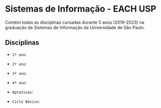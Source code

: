 # Sistemas de Informação - EACH USP

Contém todas as disciplinas cursadas durante 5 anos (2019-2023) na graduação de Sistemas de Informação da Universidade de São Paulo.

## Disciplinas

- `1º ano`:

- `2º ano`:

- `3º ano`:

- `4º ano`:

- `Optativas`:

- `Ciclo Básico`:
